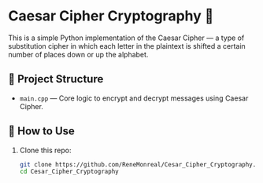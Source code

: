 # Caesar Cipher Cryptography 🔐

This is a simple Python implementation of the Caesar Cipher — a type of substitution cipher in which each letter in the plaintext is shifted a certain number of places down or up the alphabet.

## 📂 Project Structure

- `main.cpp` — Core logic to encrypt and decrypt messages using Caesar Cipher.

## 🚀 How to Use

1. Clone this repo:
   ```bash
   git clone https://github.com/ReneMonreal/Cesar_Cipher_Cryptography.git
   cd Cesar_Cipher_Cryptography
